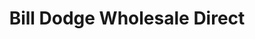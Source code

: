 ---
title: "Bill Dodge Wholesale Direct"
url: /westbrook/bill-dodge-wholesale-direct/
shop: Autohaus
---